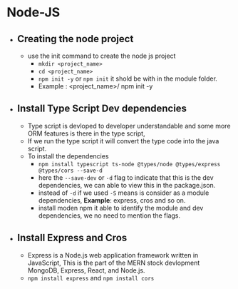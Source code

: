 # Node-JS

- ## Creating the node project
    - use the init command to create the node js project
       - ``` mkdir <project_name> ```
       - ``` cd <project_name> ```
       - ``` npm init -y ``` or ``` npm init ``` it shold be with in the module folder.
       - Example : <project_name>/ npm init -y
         
- ## Install Type Script Dev dependencies
     - Type script is devloped to developer understandable and some more ORM features is there in the type script,
     - If we run the type script it will convert the type code into the java script.
     - To install the dependencies
          - ``` npm install typescript ts-node @types/node @types/express @types/cors --save-d ```
          - here the ``` --save-dev ``` or ``` -d ``` flag to indicate that this is the dev dependencies, we can able to view this in the package.json.
          - instead of ``` -d ``` if we used ``` -S ``` means is consider as a module dependencies, **Example**: express, cros and so on.
          - install moden npm it able to identify the module and dev dependencies, we no need to mention the flags.
            
- ## Install Express and Cros
    - Express is a Node.js web application framework written in JavaScript, This is the part of the MERN stock devlopment MongoDB, Express, React, and Node.js.
    - ``` npm install express ``` and ``` npm install cors ```
         
